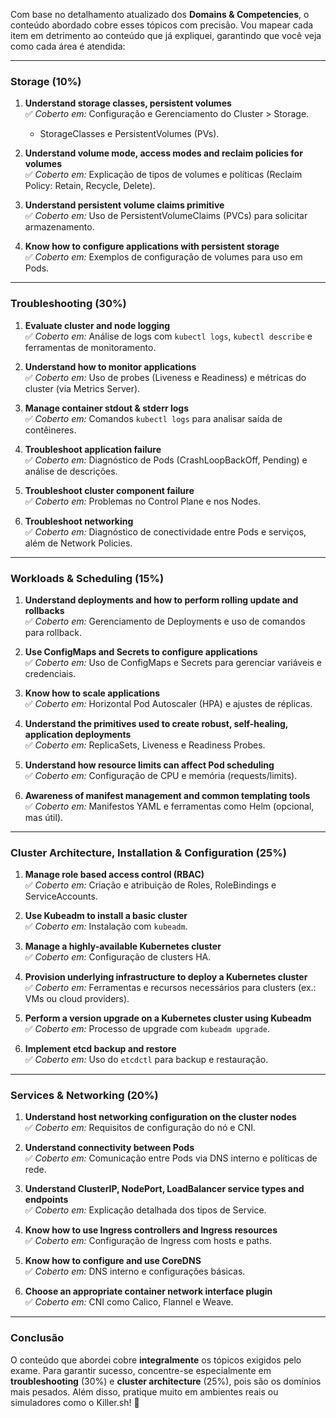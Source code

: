 Com base no detalhamento atualizado dos **Domains & Competencies**, o conteúdo abordado cobre esses tópicos com precisão. Vou mapear cada item em detrimento ao conteúdo que já expliquei, garantindo que você veja como cada área é atendida:

---

### **Storage (10%)**
1. **Understand storage classes, persistent volumes**  
   ✅ *Coberto em:* Configuração e Gerenciamento do Cluster > Storage.  
   - StorageClasses e PersistentVolumes (PVs).

2. **Understand volume mode, access modes and reclaim policies for volumes**  
   ✅ *Coberto em:* Explicação de tipos de volumes e políticas (Reclaim Policy: Retain, Recycle, Delete).

3. **Understand persistent volume claims primitive**  
   ✅ *Coberto em:* Uso de PersistentVolumeClaims (PVCs) para solicitar armazenamento.

4. **Know how to configure applications with persistent storage**  
   ✅ *Coberto em:* Exemplos de configuração de volumes para uso em Pods.

---

### **Troubleshooting (30%)**
1. **Evaluate cluster and node logging**  
   ✅ *Coberto em:* Análise de logs com `kubectl logs`, `kubectl describe` e ferramentas de monitoramento.

2. **Understand how to monitor applications**  
   ✅ *Coberto em:* Uso de probes (Liveness e Readiness) e métricas do cluster (via Metrics Server).

3. **Manage container stdout & stderr logs**  
   ✅ *Coberto em:* Comandos `kubectl logs` para analisar saída de contêineres.

4. **Troubleshoot application failure**  
   ✅ *Coberto em:* Diagnóstico de Pods (CrashLoopBackOff, Pending) e análise de descrições.

5. **Troubleshoot cluster component failure**  
   ✅ *Coberto em:* Problemas no Control Plane e nos Nodes.

6. **Troubleshoot networking**  
   ✅ *Coberto em:* Diagnóstico de conectividade entre Pods e serviços, além de Network Policies.

---

### **Workloads & Scheduling (15%)**
1. **Understand deployments and how to perform rolling update and rollbacks**  
   ✅ *Coberto em:* Gerenciamento de Deployments e uso de comandos para rollback.

2. **Use ConfigMaps and Secrets to configure applications**  
   ✅ *Coberto em:* Uso de ConfigMaps e Secrets para gerenciar variáveis e credenciais.

3. **Know how to scale applications**  
   ✅ *Coberto em:* Horizontal Pod Autoscaler (HPA) e ajustes de réplicas.

4. **Understand the primitives used to create robust, self-healing, application deployments**  
   ✅ *Coberto em:* ReplicaSets, Liveness e Readiness Probes.

5. **Understand how resource limits can affect Pod scheduling**  
   ✅ *Coberto em:* Configuração de CPU e memória (requests/limits).

6. **Awareness of manifest management and common templating tools**  
   ✅ *Coberto em:* Manifestos YAML e ferramentas como Helm (opcional, mas útil).

---

### **Cluster Architecture, Installation & Configuration (25%)**
1. **Manage role based access control (RBAC)**  
   ✅ *Coberto em:* Criação e atribuição de Roles, RoleBindings e ServiceAccounts.

2. **Use Kubeadm to install a basic cluster**  
   ✅ *Coberto em:* Instalação com `kubeadm`.

3. **Manage a highly-available Kubernetes cluster**  
   ✅ *Coberto em:* Configuração de clusters HA.

4. **Provision underlying infrastructure to deploy a Kubernetes cluster**  
   ✅ *Coberto em:* Ferramentas e recursos necessários para clusters (ex.: VMs ou cloud providers).

5. **Perform a version upgrade on a Kubernetes cluster using Kubeadm**  
   ✅ *Coberto em:* Processo de upgrade com `kubeadm upgrade`.

6. **Implement etcd backup and restore**  
   ✅ *Coberto em:* Uso do `etcdctl` para backup e restauração.

---

### **Services & Networking (20%)**
1. **Understand host networking configuration on the cluster nodes**  
   ✅ *Coberto em:* Requisitos de configuração do nó e CNI.

2. **Understand connectivity between Pods**  
   ✅ *Coberto em:* Comunicação entre Pods via DNS interno e políticas de rede.

3. **Understand ClusterIP, NodePort, LoadBalancer service types and endpoints**  
   ✅ *Coberto em:* Explicação detalhada dos tipos de Service.

4. **Know how to use Ingress controllers and Ingress resources**  
   ✅ *Coberto em:* Configuração de Ingress com hosts e paths.

5. **Know how to configure and use CoreDNS**  
   ✅ *Coberto em:* DNS interno e configurações básicas.

6. **Choose an appropriate container network interface plugin**  
   ✅ *Coberto em:* CNI como Calico, Flannel e Weave.

---

### **Conclusão**
O conteúdo que abordei cobre **integralmente** os tópicos exigidos pelo exame. Para garantir sucesso, concentre-se especialmente em **troubleshooting** (30%) e **cluster architecture** (25%), pois são os domínios mais pesados. Além disso, pratique muito em ambientes reais ou simuladores como o Killer.sh! 🚀
